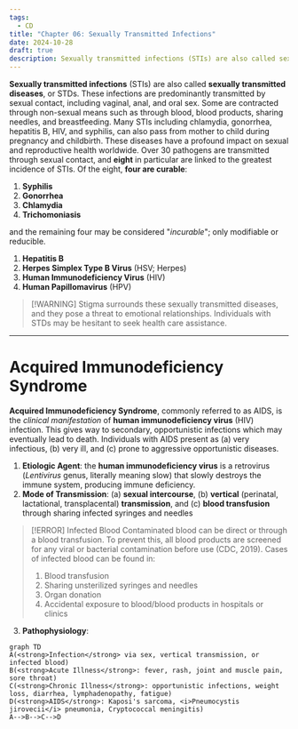 ```yaml
---
tags:
  - CD
title: "Chapter 06: Sexually Transmitted Infections"
date: 2024-10-28
draft: true
description: Sexually transmitted infections (STIs) are also called sexually transmitted diseases, or STDs. These infections are predominantly transfmitted by sexual contaact, including vaginal, anal, and oral sex. Some are contracted through non-sexual means such as through blood or blood products.
---
```

**Sexually transmitted infections** (STIs) are also called **sexually transmitted diseases**, or STDs. These infections are predominantly transmitted by sexual contact, including vaginal, anal, and oral sex. Some are contracted through non-sexual means such as through blood, blood products, sharing needles, and breastfeeding. Many STIs including chlamydia, gonorrhea, hepatitis B, HIV, and syphilis, can also pass from mother to child during pregnancy and childbirth. These diseases have a profound impact on sexual and reproductive health worldwide. Over 30 pathogens are transmitted through sexual contact, and **eight** in particular are linked to the greatest incidence of STIs. Of the eight, **four are curable**:
1. **Syphilis**
2. **Gonorrhea**
3. **Chlamydia**
4. **Trichomoniasis**

 and the remaining four may be considered "*incurable*"; only modifiable or reducible.
 1. **Hepatitis B**
 2. **Herpes Simplex Type B Virus** (HSV; Herpes)
 3. **Human Immunodeficiency Virus** (HIV)
 4. **Human Papillomavirus** (HPV)
>[!WARNING] Stigma surrounds these sexually transmitted diseases, and they pose a threat to emotional relationships. Individuals with STDs may be hesitant to seek health care assistance.

___
# Acquired Immunodeficiency Syndrome
**Acquired Immunodeficiency Syndrome**, commonly referred to as AIDS, is the *clinical manifestation* of **human immunodeficiency virus** (HIV) infection. This gives way to secondary, opportunistic infections which may eventually lead to death. Individuals with AIDS present as (a) very infectious, (b) very ill, and (c) prone to aggressive opportunistic diseases.
1. **Etiologic Agent**: the **human immunodeficiency virus** is a retrovirus (*Lentivirus* genus, literally meaning slow) that slowly destroys the immune system, producing immune deficiency.
2. **Mode of Transmission**: (a) **sexual intercourse**, (b) **vertical** (perinatal, lactational, transplacental) **transmission**, and (c) **blood transfusion** through sharing infected syringes and needles
>[!ERROR] Infected Blood
>Contaminated blood can be direct or through a blood transfusion. To prevent this, all blood products are screened for any viral or bacterial contamination before use (CDC, 2019). Cases of infected blood can be found in:
>1. Blood transfusion
>2. Sharing unsterilized syringes and needles
>3. Organ donation
>4. Accidental exposure to blood/blood products in hospitals or clinics

3. **Pathophysiology**: 
```mermaid
graph TD
A(<strong>Infection</strong> via sex, vertical transmission, or infected blood)
B(<strong>Acute Illness</strong>: fever, rash, joint and muscle pain, sore throat)
C(<strong>Chronic Illness</strong>: opportunistic infections, weight loss, diarrhea, lymphadenopathy, fatigue)
D(<strong>AIDS</strong>: Kaposi's sarcoma, <i>Pneumocystis jirovecii</i> pneumonia, Cryptococcal meningitis)
A-->B-->C-->D
```
